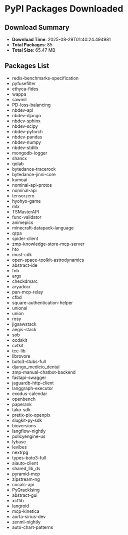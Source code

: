 # PyPI Packages Downloaded

## Download Summary
- **Download Time**: 2025-08-29T01:40:24.494981
- **Total Packages**: 85
- **Total Size**: 65.47 MB

## Packages List
- redis-benchmarks-specification
- pyfusefilter
- ethyca-fides
- wappa
- sawmil
- PD-loss-balancing
- nbdev-apl
- nbdev-django
- nbdev-sphinx
- nbdev-scipy
- nbdev-pytorch
- nbdev-pandas
- nbdev-numpy
- nbdev-stdlib
- mongodb-logger
- shancx
- qolab
- bytedance-tracerock
- bytedance-jinni-core
- kumoai
- nominal-api-protos
- nominal-api
- tensorzero
- hyohyo-game
- mlx
- TSMasterAPI
- func-validator
- animepics
- minecraft-datapack-language
- qrpa
- spider-client
- zmp-knowledge-store-mcp-server
- hto
- must-cdk
- open-space-toolkit-astrodynamics
- abstract-ide
- fnb
- argx
- checkdmarc
- aryadocr
- pan-mcp-relay
- cfbd
- square-authentication-helper
- unionai
- union
- rosy
- jigsawstack
- aegis-stack
- sob
- ocdskit
- cvtkit
- tce-lib
- librovore
- boto3-stubs-full
- django_medicio_dental
- zmp-manual-chatbot-backend
- fastapi-swagger
- jaguardb-http-client
- langgraph-executor
- exodus-calendar
- openbench
- paperank
- tako-sdk
- pretix-pix-openpix
- slugkit-py-sdk
- bioversions
- langflow-nightly
- policyengine-us
- lybase
- levibes
- nextrpg
- types-boto3-full
- aiauto-client
- shared_lib_ds
- pyramid-mcp
- zipstream-ng
- cocalc-api
- PyQrackIsing
- abstract-gui
- xcffib
- langroid
- mcp-kinetica
- aorta-sirius-dev
- zenml-nightly
- auto-chart-patterns

